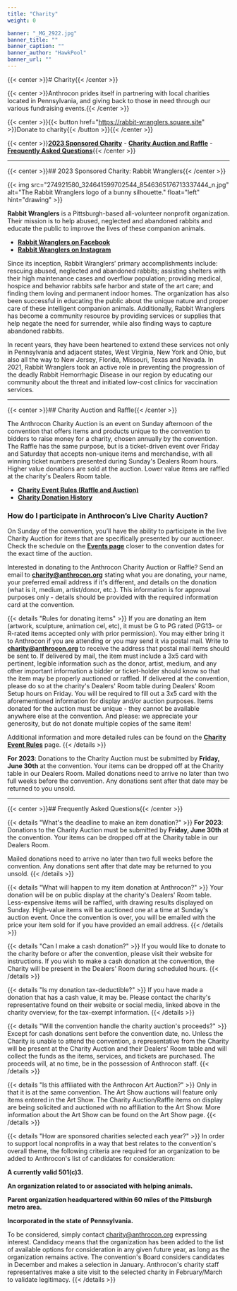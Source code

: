 ```yaml
---
title: "Charity"
weight: 0

banner: "_MG_2922.jpg"
banner_title: ""
banner_caption: ""
banner_author: "HawkPool"
banner_url: ""
---
```


{{< center >}}# Charity{{< /center >}}

{{< center >}}Anthrocon prides itself in partnering with local charities located in Pennsylvania, and giving back to those in need through our various fundraising events.{{< /center >}}

{{< center >}}{{< button href="https://rabbit-wranglers.square.site" >}}Donate to charity{{< /button >}}{{< /center >}}

{{< center >}}[**2023 Sponsored Charity**](#2023-sponsored-charity-rabbit-wranglers) - [**Charity Auction** **and Raffle**](#charity-auction-and-raffle) - [**Frequently Asked Questions**](#frequently-asked-questions){{< /center >}}

***

{{< center >}}## 2023 Sponsored Charity: Rabbit Wranglers{{< /center >}}

{{< img src="274921580_324641599702544_8546365176713337444_n.jpg" alt="The Rabbit Wranglers logo of a bunny silhouette." float="left" hint="drawing" >}}

**Rabbit Wranglers** is a Pittsburgh-based all-volunteer nonprofit organization. Their mission is to help abused, neglected and abandoned rabbits and educate the public to improve the lives of these companion animals.

- [**Rabbit Wranglers on Facebook**](https://www.facebook.com/RabbitWranglers/)
- [**Rabbit Wranglers on Instagram**](https://www.instagram.com/rabbitwranglers/)

Since its inception, Rabbit Wranglers’ primary accomplishments include: rescuing abused, neglected and abandoned rabbits; assisting shelters with their high maintenance cases and overflow population; providing medical, hospice and behavior rabbits safe harbor and state of the art care; and finding them loving and permanent indoor homes. The organization has also been successful in educating the public about the unique nature and proper care of these intelligent companion animals. Additionally, Rabbit Wranglers has become a community resource by providing services or supplies that help negate the need for surrender, while also finding ways to capture abandoned rabbits.

In recent years, they have been heartened to extend these services not only in Pennsylvania and adjacent states, West Virginia, New York and Ohio, but also all the way to New Jersey, Florida, Missouri, Texas and Nevada. In 2021, Rabbit Wranglers took an active role in preventing the progression of the deadly Rabbit Hemorrhagic Disease in our region by educating our community about the threat and initiated low-cost clinics for vaccination services.

***

{{< center >}}## Charity Auction and Raffle{{< /center >}}

The Anthrocon Charity Auction is an event on Sunday afternoon of the convention that offers items and products unique to the convention to bidders to raise money for a charity, chosen annually by the convention. The Raffle has the same purpose, but is a ticket-driven event over Friday and Saturday that accepts non-unique items and merchandise, with all winning ticket numbers presented during Sunday's Dealers Room hours. Higher value donations are sold at the auction. Lower value items are raffled at the charity's Dealers Room table.

- [**Charity Event Rules (Raffle and Auction)**](/charity-event-rules)
- [**Charity Donation History**](/charity-event-history)

### How do I participate in Anthrocon’s Live Charity Auction?

On Sunday of the convention, you’ll have the ability to participate in the live Charity Auction for items that are specifically presented by our auctioneer. Check the schedule on the [**Events page**](/events-panels) closer to the convention dates for the exact time of the auction.

Interested in donating to the Anthrocon Charity Auction or Raffle? Send an email to [**charity@anthrocon.org**](mailto:charity@anthrocon.org) stating what you are donating, your name, your preferred email address if it's different, and details on the donation (what is it, medium, artist/donor, etc.). This information is for approval purposes only - details should be provided with the required information card at the convention.

{{< details "Rules for donating items" >}}
If you are donating an item (artwork, sculpture, animation cel, etc), it must be G to PG rated (PG13- or R-rated items accepted only with prior permission). You may either bring it to Anthrocon if you are attending or you may send it via postal mail. Write to [**charity@anthrocon.org**](mailto:charity@anthrocon.org) to receive the address that postal mail items should be sent to. If delivered by mail, the item must include a 3x5 card with pertinent, legible information such as the donor, artist, medium, and any other important information a bidder or ticket-holder should know so that the item may be properly auctioned or raffled. If delivered at the convention, please do so at the charity's Dealers' Room table during Dealers' Room Setup hours on Friday. You will be required to fill out a 3x5 card with the aforementioned information for display and/or auction purposes. Items donated for the auction must be unique - they cannot be available anywhere else at the convention. And please: we appreciate your generosity, but do not donate multiple copies of the same item!

Additional information and more detailed rules can be found on the [**Charity Event Rules**](/charity-event-rules) page.
{{< /details >}}

**For 2023**: Donations to the Charity Auction must be submitted by **Friday, June 30th** at the convention. Your items can be dropped off at the Charity table in our Dealers Room. Mailed donations need to arrive no later than two full weeks before the convention. Any donations sent after that date may be returned to you unsold.

***

{{< center >}}## Frequently Asked Questions{{< /center >}}

{{< details "What's the deadline to make an item donation?" >}}
**For 2023**: Donations to the Charity Auction must be submitted by **Friday, June 30th** at the convention. Your items can be dropped off at the Charity table in our Dealers Room.

Mailed donations need to arrive no later than two full weeks before the convention. Any donations sent after that date may be returned to you unsold.
{{< /details >}}

{{< details "What will happen to my item donation at Anthrocon?" >}}
Your donation will be on public display at the charity's Dealers' Room table. Less-expensive items will be raffled, with drawing results displayed on Sunday. High-value items will be auctioned one at a time at Sunday's auction event. Once the convention is over, you will be emailed with the price your item sold for if you have provided an email address.
{{< /details >}}

{{< details "Can I make a cash donation?" >}}
If you would like to donate to the charity before or after the convention, please visit their website for instructions. If you wish to make a cash donation at the convention, the Charity will be present in the Dealers' Room during scheduled hours.
{{< /details >}}

{{< details "Is my donation tax-deductible?" >}}
If you have made a donation that has a cash value, it may be. Please contact the charity's representative found on their website or social media, linked above in the charity overview, for the tax-exempt information.
{{< /details >}}

{{< details "Will the convention handle the charity auction's proceeds?" >}}
Except for cash donations sent before the convention date, no. Unless the Charity is unable to attend the convention, a representative from the Charity will be present at the Charity Auction and their Dealers' Room table and will collect the funds as the items, services, and tickets are purchased. The proceeds will, at no time, be in the possession of Anthrocon staff.
{{< /details >}}

{{< details "Is this affiliated with the Anthrocon Art Auction?" >}}
Only in that it is at the same convention. The Art Show auctions will feature only items entered in the Art Show. The Charity Auction/Raffle items on display are being solicited and auctioned with no affiliation to the Art Show. More information about the Art Show can be found on the Art Show page.
{{< /details >}}

{{< details "How are sponsored charities selected each year?" >}}
In order to support local nonprofits in a way that best relates to the convention's overall theme, the following criteria are required for an organization to be added to Anthrocon's list of candidates for consideration:

**A currently valid 501(c)3.**

**An organization related to or associated with helping animals.**

**Parent organization headquartered within 60 miles of the Pittsburgh metro area.**

**Incorporated in the state of Pennsylvania.**

To be considered, simply contact charity@anthrocon.org expressing interest.  Candidacy means that the organization has been added to the list of available options for consideration in any given future year, as long as the organization remains active.  The convention's Board considers candidates in December and makes a selection in January. Anthrocon's charity staff representatives make a site visit to the selected charity in February/March to validate legitimacy.
{{< /details >}}
